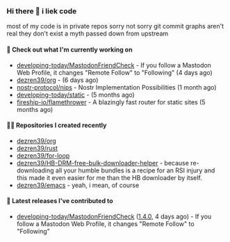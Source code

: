 ### Hi there 👋 i liek code
most of my code is in private repos sorry not sorry git commit graphs aren't real they don't exist a myth passed down from upstream

#### 👷 Check out what I'm currently working on

- [developing-today/MastodonFriendCheck](https://github.com/developing-today/MastodonFriendCheck) - If you follow a Mastodon Web Profile, it changes &#34;Remote Follow&#34; to &#34;Following&#34; (4 days ago)
- [dezren39/org](https://github.com/dezren39/org) -  (6 days ago)
- [nostr-protocol/nips](https://github.com/nostr-protocol/nips) - Nostr Implementation Possibilities (1 month ago)
- [developing-today/static](https://github.com/developing-today/static) -  (5 months ago)
- [fireship-io/flamethrower](https://github.com/fireship-io/flamethrower) - A blazingly fast router for static sites (5 months ago)

#### 👨‍💻 Repositories I created recently

- [dezren39/org](https://github.com/dezren39/org)
- [dezren39/rust](https://github.com/dezren39/rust)
- [dezren39/for-loop](https://github.com/dezren39/for-loop)
- [dezren39/HB-DRM-free-bulk-downloader-helper](https://github.com/dezren39/HB-DRM-free-bulk-downloader-helper) - because re-downloading all your humble bundles is a recipe for an RSI injury and this made it even easier for me than the HB downloader by itself.
- [dezren39/emacs](https://github.com/dezren39/emacs) - yeah, i mean, of course

#### 🚀 Latest releases I've contributed to

- [developing-today/MastodonFriendCheck](https://github.com/developing-today/MastodonFriendCheck) ([1.4.0](https://github.com/developing-today/MastodonFriendCheck/releases/tag/1.4.0), 4 days ago) - If you follow a Mastodon Web Profile, it changes &#34;Remote Follow&#34; to &#34;Following&#34;
